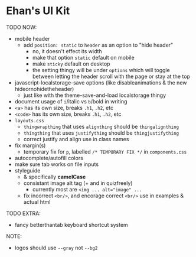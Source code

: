 # Ehan's UI Kit

TODO NOW:
- mobile header
  - add `position: static` to `header` as an option to "hide header"
    - no, it doesn't effect its width
    - make that option `static` default on mobile
    - make `sticky` default on desktop
    - the setting thingy will be under `options` which will toggle between letting the header scroll with the page or stay at the top
- javascript-localstorage-save options (like disableanimations & the new hideornohidetheheader)
  - just like with the theme-save-and-load localstorage thingy
- document usage of `i`/italic vs `b`/bold in writing
- `<a>` has its own size, breaks `.h1`, `.h2`, etc
- `<code>` has its own size, breaks `.h1`, `.h2`, etc
- `layouts.css`
  - `thingwrapthing` that uses `alignthing` should be `thingalignthing`
  - `thingthing` that uses `justifything` should be `thingjustifything`
  - correct justify and align use in class names
- fix margin(s)
  - temporary fix for `p`, labelled `/* TEMPORARY FIX */` in `components.css`
- autocomplete/autofill colors
- make sure tab works on file inputs
- styleguide
  - & specifically **camelCase**
  - consistant image alt tag (+ and in quizfreely)
    - currently most are `<img ... alt="image" ...`
  - fix incorrect `<br/>`, and encorage correct `<br/>` use in examples & actual html

TODO EXTRA:
- fancy betterthantab keyboard shortcut system

NOTE:
- logos should use `--gray` not `--bg2`

